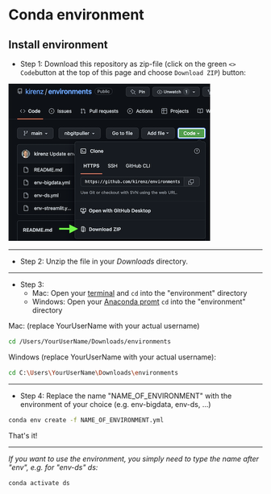 # Conda environment


## Install environment


- Step 1: Download this repository as zip-file (click on the green `<> Code`button at the top of this page and choose `Download ZIP`) button:

![](download.png)

---

- Step 2: Unzip the file in your *Downloads* directory.

---

- Step 3:
  - Mac: Open your [terminal](https://support.apple.com/guide/terminal/open-or-quit-terminal-apd5265185d-f365-44cb-8b09-71a064a42125/mac#:~:text=Terminal%20for%20me-,Open%20Terminal,%2C%20then%20double%2Dclick%20Terminal.) and `cd` into the "environment" directory
  - Windows: Open your [Anaconda promt](https://docs.anaconda.com/anaconda/install/verify-install/#conda) `cd` into the "environment" directory

Mac: (replace YourUserName with your actual username)

```bash
cd /Users/YourUserName/Downloads/environments
```

Windows (replace YourUserName with your actual username):

```bash
cd C:\Users\YourUserName\Downloads\environments
```

---

- Step 4: Replace the name "NAME_OF_ENVIRONMENT" with the environment of your choice (e.g. env-bigdata, env-ds, ...) 

```bash
conda env create -f NAME_OF_ENVIRONMENT.yml
```

That's it!

---

*If you want to use the environment, you simply need to type the name after "env", e.g. for "env-ds" ds:*

```bash
conda activate ds
```
